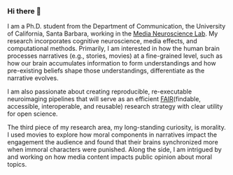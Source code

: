 ### Hi there 👋

<!--
**Yibeichan/YibeiChan** is a ✨ _special_ ✨ repository because its `README.md` (this file) appears on your GitHub profile.

Here are some ideas to get you started:

- 🔭 I’m currently working on ...
- 🌱 I’m currently learning ...
- 👯 I’m looking to collaborate on ...
- 🤔 I’m looking for help with ...
- 💬 Ask me about ...
- 📫 How to reach me: ...
- 😄 Pronouns: ...
- ⚡ Fun fact: ...
-->
I am a Ph.D. student from the Department of Communication, the University of California, Santa Barbara, working in the [Media Neuroscience Lab](https://www.medianeuroscience.org/). My research incorporates cognitive neuroscience, media effects, and computational methods. Primarily, I am interested in how the human brain processes narratives (e.g., stories, movies) at a fine-grained level, such as how our brain accumulates information to form understandings and how pre-existing beliefs shape those understandings, differentiate as the narrative evolves.

I am also passionate about creating reproducible, re-executable neuroimaging pipelines that will serve as an efficient [FAIR](https://www.go-fair.org/fair-principles/)(findable, accessible, interoperable, and reusable) research strategy with clear utility for open science.

The third piece of my research area, my long-standing curiosity, is morality. I used movies to explore how moral components in narratives impact the engagement the audience and found that their brains synchronized more when immoral characters were punished. Along the side, I am intrigued by and working on how media content impacts public opinion about moral topics.
